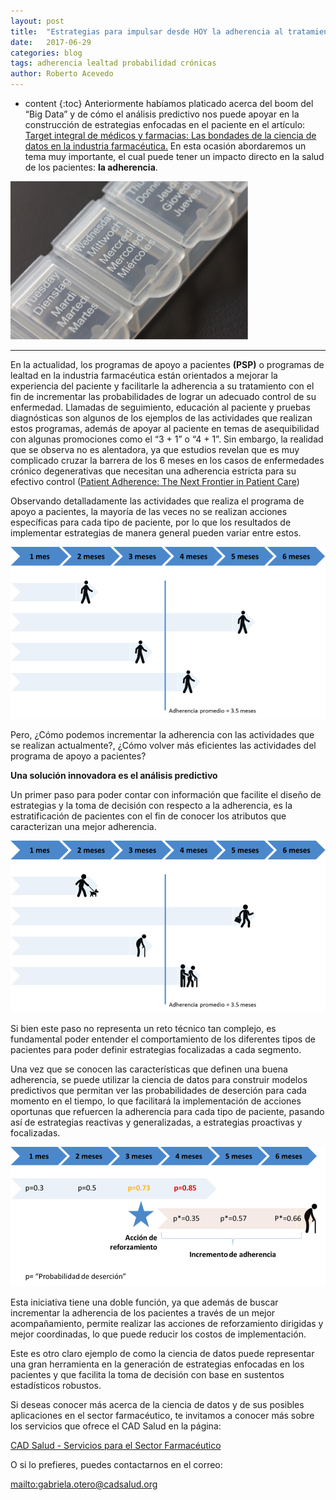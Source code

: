 ```yaml
---
layout: post
title:  "Estrategias para impulsar desde HOY la adherencia al tratamiento"
date:   2017-06-29 
categories: blog
tags: adherencia lealtad probabilidad crónicas
author: Roberto Acevedo
---
```

* content
{:toc}
Anteriormente habíamos platicado acerca del boom del “Big Data” y de cómo el análisis predictivo nos puede apoyar en la construcción de estrategias enfocadas en el paciente en el artículo: [Target integral de médicos y farmacias: Las bondades de la ciencia de datos en la industria farmacéutica.](https://cadsalud.github.io/2017/03/13/Target-integral/) En esta ocasión abordaremos un tema muy importante, el cual puede tener un impacto directo en la salud de los pacientes: **la adherencia**.

<img src="/images-post/2017-06-29_adherencia/imagen1.png" width="380">



----


En la actualidad, los programas de apoyo a pacientes **(PSP)** o programas de lealtad en la industria farmacéutica están orientados a mejorar la experiencia del paciente y facilitarle la adherencia a su tratamiento con el fin de incrementar las probabilidades de lograr un adecuado control de su enfermedad. Llamadas de seguimiento, educación al paciente y pruebas diagnósticas son algunos de los ejemplos de las actividades que realizan estos programas, además de apoyar al paciente en temas de asequibilidad con algunas promociones como el “3 + 1” o “4 + 1”. Sin embargo, la realidad que se observa no es alentadora, ya que estudios revelan que es muy complicado cruzar la barrera de los 6 meses en los casos de enfermedades crónico degenerativas que necesitan una adherencia estricta para su efectivo control ([Patient Adherence: The Next Frontier in Patient Care](https://www.capgemini.com/resource-file-access/resource/pdf/Patient_Adherence__The_Next_Frontier_in_Patient_Care.pdf))

Observando detalladamente las actividades que realiza el programa de apoyo a pacientes, la mayoría de las veces no se realizan acciones específicas para cada tipo de paciente, por lo que los resultados de implementar estrategias de manera general pueden variar entre estos.

<img src="/images-post/2017-06-29_adherencia/imagen2.png" width="540">

Pero, ¿Cómo podemos incrementar la adherencia con las actividades que se realizan actualmente?, ¿Cómo volver más eficientes las actividades del programa de apoyo a pacientes?

**Una solución innovadora es el análisis predictivo**

Un primer paso para poder contar con información que facilite el diseño de estrategias y la toma de decisión con respecto a la adherencia, es la estratificación de pacientes con el fin de conocer los atributos que caracterizan una mejor adherencia.

<img src="/images-post/2017-06-29_adherencia/imagen3.png" width="540">

Si bien este paso no representa un reto técnico tan complejo, es fundamental poder entender el comportamiento de los diferentes tipos de pacientes para poder definir estrategias focalizadas a cada segmento.

Una vez que se conocen las características que definen una buena adherencia, se puede utilizar la ciencia de datos para construir modelos predictivos que permitan ver las probabilidades de deserción para cada momento en el tiempo, lo que facilitará la implementación de acciones oportunas que refuercen la adherencia para cada tipo de paciente, pasando así de estrategias reactivas y generalizadas, a estrategias proactivas y focalizadas.

<img src="/images-post/2017-06-29_adherencia/imagen4.png" width="540">

Esta iniciativa tiene una doble función, ya que además de buscar incrementar la adherencia de los pacientes a través de un mejor acompañamiento, permite realizar las acciones de reforzamiento dirigidas y mejor coordinadas, lo que puede reducir los costos de implementación.

Este es otro claro ejemplo de como la ciencia de datos puede representar una gran herramienta en la generación de estrategias enfocadas en los pacientes y que facilita la toma de decisión con base en sustentos estadísticos robustos.

Si deseas conocer más acerca de la ciencia de datos y de sus posibles aplicaciones en el sector farmacéutico, te invitamos a conocer más sobre los servicios que ofrece el CAD Salud en la página:  

[CAD Salud - Servicios para el Sector Farmacéutico](https://www.cadsalud.org/sector-farmaceutico)

O si lo prefieres, puedes contactarnos en el correo:

<mailto:gabriela.otero@cadsalud.org>
